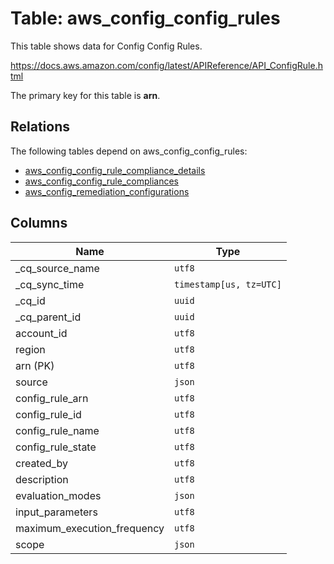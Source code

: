 # Table: aws_config_config_rules

This table shows data for Config Config Rules.

https://docs.aws.amazon.com/config/latest/APIReference/API_ConfigRule.html

The primary key for this table is **arn**.

## Relations

The following tables depend on aws_config_config_rules:
  - [aws_config_config_rule_compliance_details](aws_config_config_rule_compliance_details)
  - [aws_config_config_rule_compliances](aws_config_config_rule_compliances)
  - [aws_config_remediation_configurations](aws_config_remediation_configurations)

## Columns

| Name          | Type          |
| ------------- | ------------- |
|_cq_source_name|`utf8`|
|_cq_sync_time|`timestamp[us, tz=UTC]`|
|_cq_id|`uuid`|
|_cq_parent_id|`uuid`|
|account_id|`utf8`|
|region|`utf8`|
|arn (PK)|`utf8`|
|source|`json`|
|config_rule_arn|`utf8`|
|config_rule_id|`utf8`|
|config_rule_name|`utf8`|
|config_rule_state|`utf8`|
|created_by|`utf8`|
|description|`utf8`|
|evaluation_modes|`json`|
|input_parameters|`utf8`|
|maximum_execution_frequency|`utf8`|
|scope|`json`|